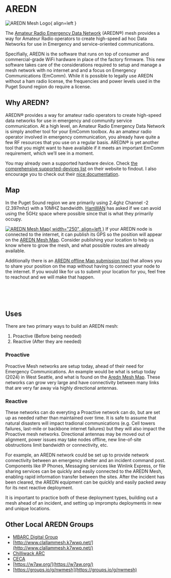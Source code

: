# AREDN

![AREDN Mesh Logo](/media/AREDN-Logo.png){ align=left }

The [Amateur Radio Emergency Data Network](https://www.arednmesh.org/) (AREDN®) mesh provides a way for Amateur Radio operators to create high-speed ad hoc Data Networks for use in Emergency and service-oriented communications. 

Specifially, AREDN is the software that runs on top of consumer and commercial-grade WiFi hardware in place of the factory firmware. This new software takes care of the considerations required to setup and manage a mesh network with no internet and and a focus on Emergency Communications (EmComm). While it is possible to legally use AREDN without a ham radio license, the frequencies and power levels used in the Puget Sound region do require a license. 

## Why AREDN?

AREDN® provides a way for amateur radio operators to create high-speed data networks for use in emergency and community service communication. At a high level, an Amateur Radio Emergency Data Network is simply another tool for your EmComm toolbox. As an amateur radio operator involved in emergency communication, you already have quite a few RF resources that you use on a regular basis. AREDN® is yet another tool that you might want to have available if it meets an important EmComm requirement, which we’ll see in a moment.

You may already own a supported hardware device. Check [the comprehensive supported-devices list](https://www.arednmesh.org/content/supported-devices-0) on their website to findout. I also encourage you to check out their [nice documentation](https://docs.arednmesh.org/en/latest/).

## Map

In the Puget Sound region we are primarily using 2.4ghz Channel -2 (2.397mhz) with a 10MHZ bandwidth. [HamWAN](https://hamwan.org/) has asked if we can avoid using the 5GHz space where possible since that is what they primarily occupy. 

[![AREDN Mesh Map](/media/AREDN_Mesh_Map_Nov2024SS.png){ width="250", align=left }](http://usercontent.arednmesh.org/K/5/K5DLQ/livemap2.html#9/47.5395/-122.3973)
If your AREDN node is connected to the internet, it can publish its GPS so the position will appear on the [AREDN Mesh Map](http://usercontent.arednmesh.org/K/5/K5DLQ/livemap2.html#9/47.5395/-122.3973). Consider publishing your location to help us know where to grow the mesh, and what possible routes are already available. 

Additionally there is an [AREDN offline Map submission tool](https://www.arednmesh.org/content/aredn-offline-map-submit-tool-updated) that allows you to share your position on the map without having to connect your node to the internet. If you would like for us to submit your location for you, feel free to reachout and we will make that happen.

</br>
</br>
</br>

## Uses

There are two primary ways to build an AREDN mesh:

1. Proactive (Before being needed)
2. Reactive (After they are needed)

### Proactive

Proactive Mesh networks are setup today, ahead of their need for Emergency Communications. An example would be what is setup today (2024) in West Seattle, and what is found on the [Aredn Mesh Map](http://usercontent.arednmesh.org/K/5/K5DLQ/livemap2.html#7/46.604/-120.146). These networks can grow very large and have connectivity between many links that are very far away via highly directional antennas.


### Reactive

These networks can do everyting a Proactive network can do, but are set up as needed rather than maintained over time. It is safe to assume that natural disasters will impact tradional communications (e.g. Cell towers failures, last-mile or backbone internet failures) but they will also impact the Proactive mesh networks. Directional antennas may be moved out of alignment, power issues may take nodes offline, new line-of-site obstructions limit bandwidth or connectivity, etc. 

For example, an AREDN network could be set up to provide network connectivity between an emergency shelter and an incident command post. Components like IP Phones, Messaging services like Winlink Express, or file sharing services can be quickly and easily connected to the AREDN Mesh, enabling rapid information transfer between the sites. After the incident has been cleared, the AREDN equipment can be quickly and easily packed away for its next reactive deployment.

It is important to practice both of these deployment types, building out a mesh ahead of an incident, and setting up impromptu deployments in new and unique locations. 

## Other Local AREDN Groups

- [MBARC Digital Group](https://mbarc.groups.io/g/digital)
- [http://www.clallammesh.k7wwp.net/](http://www.clallammesh.k7wwp.net/)
- [Chilliwack ARC](https://www.chwkarc.ca/)
- [CECA](http://va7eca.ca/)
- [https://w7aw.org/](https://w7aw.org/)
- [https://groups.io/g/nwmesh](https://groups.io/g/nwmesh)
